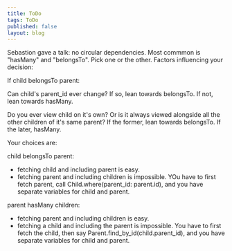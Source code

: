 ```yaml
---
title: ToDo
tags: ToDo
published: false
layout: blog
---
```


Sebastion gave a talk: no circular dependencies. Most commmon is "hasMany" and "belongsTo". Pick one or the other. Factors influencing your decision:

If child belongsTo parent:

Can child's parent_id ever change? If so, lean towards belongsTo. If not, lean towards hasMany.

Do you ever view child on it's own? Or is it always viewed alongside all the other children of it's same parent? If the former, lean towards belongsTo. If the later, hasMany.

Your choices are:

child belongsTo parent:
- fetching child and including parent is easy.
- fetching parent and including children is impossible. YOu have to first fetch parent, call Child.where(parent_id: parent.id), and you have separate variables for child and parent.

parent hasMany children:
- fetching parent and including children is easy.
- fetching a child and including the parent is impossible. You have to first fetch the child, then say Parent.find_by_id(child.parent_id), and you have separate variables for child and parent.
